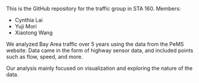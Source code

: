 This is the GitHub repository for the traffic group in STA 160.
Members:
- Cynthia Lai
- Yuji Mori
- Xiaotong Wang

We analyzed Bay Area traffic over 5 years using the data from the PeMS website.
Data came in the form of highway sensor data, and included points such as flow, speed, and more.

Our analysis mainly focused on visualization and exploring the nature of the data.
